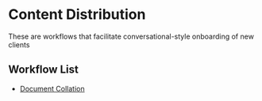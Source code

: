 # Content Distribution
These are workflows that facilitate conversational-style onboarding of new clients

## Workflow List
- [Document Collation](document-collation)
